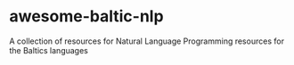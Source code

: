 # awesome-baltic-nlp
A collection of resources for Natural Language Programming resources for the Baltics languages
